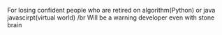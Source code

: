 For losing confident people who are retired on algorithm(Python) or java javascirpt(virtual world) /br
Will be a warning developer even with stone brain 
